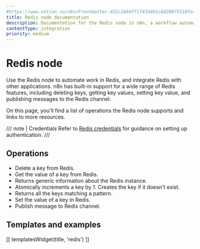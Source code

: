 ```yaml
---
#https://www.notion.so/n8n/Frontmatter-432c2b8dff1f43d4b1c8d20075510fe4
title: Redis node documentation
description: Documentation for the Redis node in n8n, a workflow automation platform. Includes details of operations and configuration, and links to examples and credentials information.
contentType: integration
priority: medium
---
```


# Redis node

Use the Redis node to automate work in Redis, and integrate Redis with other applications. n8n has built-in support for a wide range of Redis features, including deleting keys, getting key values, setting key value, and publishing messages to the Redis channel.  

On this page, you'll find a list of operations the Redis node supports and links to more resources.

/// note | Credentials
Refer to [Redis credentials](/integrations/builtin/credentials/redis/) for guidance on setting up authentication. 
///

## Operations

* Delete a key from Redis.
* Get the value of a key from Redis.
* Returns generic information about the Redis instance.
* Atomically increments a key by 1. Creates the key if it doesn't exist.
* Returns all the keys matching a pattern.
* Set the value of a key in Redis.
* Publish message to Redis channel.

## Templates and examples

<!-- see https://www.notion.so/n8n/Pull-in-templates-for-the-integrations-pages-37c716837b804d30a33b47475f6e3780 -->
[[ templatesWidget(title, 'redis') ]]
